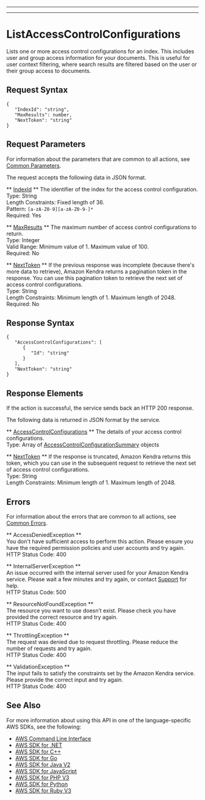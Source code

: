 --------

--------

# ListAccessControlConfigurations<a name="API_ListAccessControlConfigurations"></a>

Lists one or more access control configurations for an index\. This includes user and group access information for your documents\. This is useful for user context filtering, where search results are filtered based on the user or their group access to documents\.

## Request Syntax<a name="API_ListAccessControlConfigurations_RequestSyntax"></a>

```
{
   "IndexId": "string",
   "MaxResults": number,
   "NextToken": "string"
}
```

## Request Parameters<a name="API_ListAccessControlConfigurations_RequestParameters"></a>

For information about the parameters that are common to all actions, see [Common Parameters](CommonParameters.md)\.

The request accepts the following data in JSON format\.

 ** [IndexId](#API_ListAccessControlConfigurations_RequestSyntax) **   <a name="Kendra-ListAccessControlConfigurations-request-IndexId"></a>
The identifier of the index for the access control configuration\.  
Type: String  
Length Constraints: Fixed length of 36\.  
Pattern: `[a-zA-Z0-9][a-zA-Z0-9-]*`   
Required: Yes

 ** [MaxResults](#API_ListAccessControlConfigurations_RequestSyntax) **   <a name="Kendra-ListAccessControlConfigurations-request-MaxResults"></a>
The maximum number of access control configurations to return\.  
Type: Integer  
Valid Range: Minimum value of 1\. Maximum value of 100\.  
Required: No

 ** [NextToken](#API_ListAccessControlConfigurations_RequestSyntax) **   <a name="Kendra-ListAccessControlConfigurations-request-NextToken"></a>
If the previous response was incomplete \(because there's more data to retrieve\), Amazon Kendra returns a pagination token in the response\. You can use this pagination token to retrieve the next set of access control configurations\.  
Type: String  
Length Constraints: Minimum length of 1\. Maximum length of 2048\.  
Required: No

## Response Syntax<a name="API_ListAccessControlConfigurations_ResponseSyntax"></a>

```
{
   "AccessControlConfigurations": [ 
      { 
         "Id": "string"
      }
   ],
   "NextToken": "string"
}
```

## Response Elements<a name="API_ListAccessControlConfigurations_ResponseElements"></a>

If the action is successful, the service sends back an HTTP 200 response\.

The following data is returned in JSON format by the service\.

 ** [AccessControlConfigurations](#API_ListAccessControlConfigurations_ResponseSyntax) **   <a name="Kendra-ListAccessControlConfigurations-response-AccessControlConfigurations"></a>
The details of your access control configurations\.  
Type: Array of [AccessControlConfigurationSummary](API_AccessControlConfigurationSummary.md) objects

 ** [NextToken](#API_ListAccessControlConfigurations_ResponseSyntax) **   <a name="Kendra-ListAccessControlConfigurations-response-NextToken"></a>
If the response is truncated, Amazon Kendra returns this token, which you can use in the subsequent request to retrieve the next set of access control configurations\.  
Type: String  
Length Constraints: Minimum length of 1\. Maximum length of 2048\.

## Errors<a name="API_ListAccessControlConfigurations_Errors"></a>

For information about the errors that are common to all actions, see [Common Errors](CommonErrors.md)\.

 ** AccessDeniedException **   
You don't have sufficient access to perform this action\. Please ensure you have the required permission policies and user accounts and try again\.  
HTTP Status Code: 400

 ** InternalServerException **   
An issue occurred with the internal server used for your Amazon Kendra service\. Please wait a few minutes and try again, or contact [ Support](http://aws.amazon.com/aws.amazon.com/contact-us) for help\.  
HTTP Status Code: 500

 ** ResourceNotFoundException **   
The resource you want to use doesn’t exist\. Please check you have provided the correct resource and try again\.  
HTTP Status Code: 400

 ** ThrottlingException **   
The request was denied due to request throttling\. Please reduce the number of requests and try again\.  
HTTP Status Code: 400

 ** ValidationException **   
The input fails to satisfy the constraints set by the Amazon Kendra service\. Please provide the correct input and try again\.  
HTTP Status Code: 400

## See Also<a name="API_ListAccessControlConfigurations_SeeAlso"></a>

For more information about using this API in one of the language\-specific AWS SDKs, see the following:
+  [AWS Command Line Interface](https://docs.aws.amazon.com/goto/aws-cli/kendra-2019-02-03/ListAccessControlConfigurations) 
+  [AWS SDK for \.NET](https://docs.aws.amazon.com/goto/DotNetSDKV3/kendra-2019-02-03/ListAccessControlConfigurations) 
+  [AWS SDK for C\+\+](https://docs.aws.amazon.com/goto/SdkForCpp/kendra-2019-02-03/ListAccessControlConfigurations) 
+  [AWS SDK for Go](https://docs.aws.amazon.com/goto/SdkForGoV1/kendra-2019-02-03/ListAccessControlConfigurations) 
+  [AWS SDK for Java V2](https://docs.aws.amazon.com/goto/SdkForJavaV2/kendra-2019-02-03/ListAccessControlConfigurations) 
+  [AWS SDK for JavaScript](https://docs.aws.amazon.com/goto/AWSJavaScriptSDK/kendra-2019-02-03/ListAccessControlConfigurations) 
+  [AWS SDK for PHP V3](https://docs.aws.amazon.com/goto/SdkForPHPV3/kendra-2019-02-03/ListAccessControlConfigurations) 
+  [AWS SDK for Python](https://docs.aws.amazon.com/goto/boto3/kendra-2019-02-03/ListAccessControlConfigurations) 
+  [AWS SDK for Ruby V3](https://docs.aws.amazon.com/goto/SdkForRubyV3/kendra-2019-02-03/ListAccessControlConfigurations) 